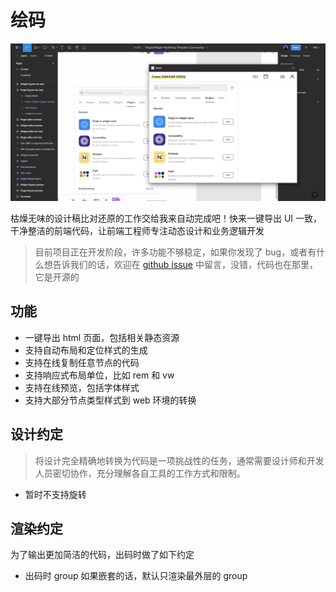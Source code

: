 # 绘码

![](cover.jpg)

枯燥无味的设计稿比对还原的工作交给我来自动完成吧！快来一键导出 UI 一致，干净整洁的前端代码，让前端工程师专注动态设计和业务逻辑开发

> 目前项目正在开发阶段，许多功能不够稳定，如果你发现了 bug，或者有什么想告诉我们的话，欢迎在 [github issue](https://github.com/tolerance-go/huima/issues) 中留言，没错，代码也在那里，它是开源的

## 功能

-  一键导出 html 页面，包括相关静态资源
-  支持自动布局和定位样式的生成
-  支持在线复制任意节点的代码
-  支持响应式布局单位，比如 rem 和 vw
-  支持在线预览，包括字体样式
-  支持大部分节点类型样式到 web 环境的转换

## 设计约定

> 将设计完全精确地转换为代码是一项挑战性的任务，通常需要设计师和开发人员密切协作，充分理解各自工具的工作方式和限制。

-  暂时不支持旋转

## 渲染约定

为了输出更加简洁的代码，出码时做了如下约定

-  出码时 group 如果嵌套的话，默认只渲染最外层的 group
